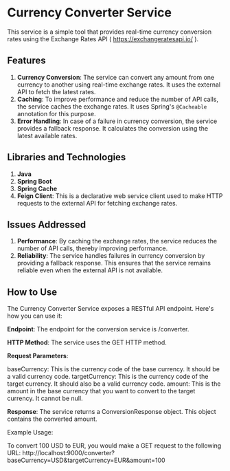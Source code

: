 # Currency Converter Service

This service is a simple tool that provides real-time currency conversion rates using the Exchange Rates API ( https://exchangeratesapi.io/ ).

## Features

1. **Currency Conversion**: The service can convert any amount from one currency to another using real-time exchange rates. It uses the external API to fetch the latest rates.
2. **Caching**: To improve performance and reduce the number of API calls, the service caches the exchange rates. It uses Spring's `@Cacheable` annotation for this purpose.
3. **Error Handling**: In case of a failure in currency conversion, the service provides a fallback response. It calculates the conversion using the latest available rates.

## Libraries and Technologies

1. **Java**
2. **Spring Boot**
3. **Spring Cache**
4. **Feign Client**: This is a declarative web service client used to make HTTP requests to the external API for fetching exchange rates.

## Issues Addressed

1. **Performance**: By caching the exchange rates, the service reduces the number of API calls, thereby improving performance.
2. **Reliability**: The service handles failures in currency conversion by providing a fallback response. This ensures that the service remains reliable even when the external API is not available.

## How to Use

The Currency Converter Service exposes a RESTful API endpoint. Here's how you can use it:

**Endpoint**: The endpoint for the conversion service is /converter.

**HTTP Method**: The service uses the GET HTTP method.

**Request Parameters**:

baseCurrency: This is the currency code of the base currency. It should be a valid currency code.
targetCurrency: This is the currency code of the target currency. It should also be a valid currency code.
amount: This is the amount in the base currency that you want to convert to the target currency. It cannot be null.

**Response**: The service returns a ConversionResponse object. This object contains the converted amount.

Example Usage:

To convert 100 USD to EUR, you would make a GET request to the following URL: http://localhost:9000/converter?baseCurrency=USD&targetCurrency=EUR&amount=100
